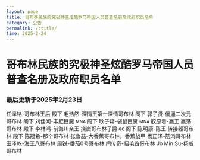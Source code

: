 ```yaml
--- 
layout: page
title: 哥布林民族的究极神圣炫酷罗马帝国人员普查名册及政府职员名单
category: 公告
permalink: /:title/
time: 2025-2-24
---
```

# 哥布林民族的究极神圣炫酷罗马帝国人员普查名册及政府职员名单
### 最后更新于2025年2月23日
任泽铭-哥布林王后 殿下
毛浩然-深情王第一深情哥布林 阁下
郭子贤-傻逼二次元哥布林 阁下
刘佳闻-丰肥巨魔 ᴍɴᴀ 阁下
耿子翔-袋鼠巨魔 ᴍɴᴀ
胶原着-嬴王 嬴荡哥布林 殿下
李林鸿-前海川亲王 挠炭哥布林子爵 ɢᴄ 阁下
陈明康-陈王 转接器哥布林 殿下
陈冠希-那个哥布林
张鲁喆-大香蕉哥布林，香蕉战甲
杨正泽-筋肉哥布林
田泽乾-海王八哥布林
周锐-番茄0号哥布林
闫传奇-貂毛酋哥布林
Jo Min Su-扬威哥布林